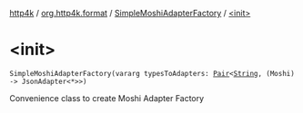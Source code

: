 [http4k](../../index.md) / [org.http4k.format](../index.md) / [SimpleMoshiAdapterFactory](index.md) / [&lt;init&gt;](./-init-.md)

# &lt;init&gt;

`SimpleMoshiAdapterFactory(vararg typesToAdapters: `[`Pair`](https://kotlinlang.org/api/latest/jvm/stdlib/kotlin/-pair/index.html)`<`[`String`](https://kotlinlang.org/api/latest/jvm/stdlib/kotlin/-string/index.html)`, (Moshi) -> JsonAdapter<*>>)`

Convenience class to create Moshi Adapter Factory


